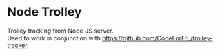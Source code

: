 # Node Trolley

Trolley tracking from Node JS server.  
Used to work in conjunction with https://github.com/CodeForFtL/trolley-tracker.  
